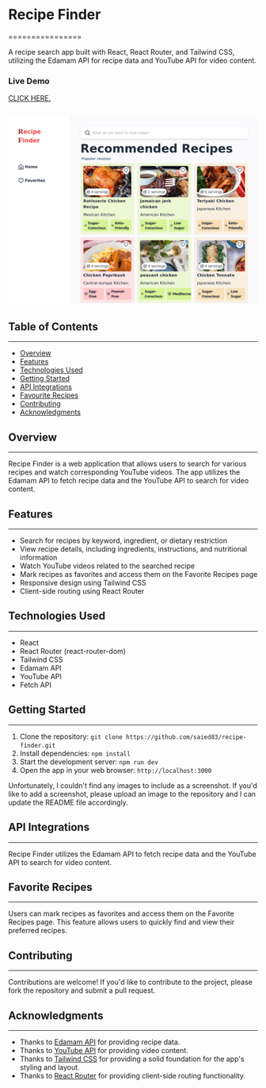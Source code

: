 # Recipe Finder

================

A recipe search app built with React, React Router, and Tailwind CSS, utilizing the Edamam API for recipe data and YouTube API for video content.

### Live Demo

<a href="https://recipe-finder-saied83.vercel.app/">CLICK HERE.</a>

##

![](https://github.com/saied83/recipe-finder/blob/main/recipe-finder.png?raw=true)

## Table of Contents

---

- [Overview](#overview)
- [Features](#features)
- [Technologies Used](#technologies-used)
- [Getting Started](#getting-started)
- [API Integrations](#api-integrations)
- [Favourite Recipes](#favourite-recipes)
- [Contributing](#contributing)
- [Acknowledgments](#acknowledgments)

## Overview

---

Recipe Finder is a web application that allows users to search for various recipes and watch corresponding YouTube videos. The app utilizes the Edamam API to fetch recipe data and the YouTube API to search for video content.

## Features

---

- Search for recipes by keyword, ingredient, or dietary restriction
- View recipe details, including ingredients, instructions, and nutritional information
- Watch YouTube videos related to the searched recipe
- Mark recipes as favorites and access them on the Favorite Recipes page
- Responsive design using Tailwind CSS
- Client-side routing using React Router

## Technologies Used

---

- React
- React Router (react-router-dom)
- Tailwind CSS
- Edamam API
- YouTube API
- Fetch API

## Getting Started

---

1. Clone the repository: `git clone https://github.com/saied83/recipe-finder.git`
2. Install dependencies: `npm install`
3. Start the development server: `npm run dev`
4. Open the app in your web browser: `http://localhost:3000`

Unfortunately, I couldn't find any images to include as a screenshot. If you'd like to add a screenshot, please upload an image to the repository and I can update the README file accordingly.

## API Integrations

---

Recipe Finder utilizes the Edamam API to fetch recipe data and the YouTube API to search for video content.

## Favorite Recipes

---

Users can mark recipes as favorites and access them on the Favorite Recipes page. This feature allows users to quickly find and view their preferred recipes.

## Contributing

---

Contributions are welcome! If you'd like to contribute to the project, please fork the repository and submit a pull request.

## Acknowledgments

---

- Thanks to [Edamam API](https://api.edamam.com/) for providing recipe data.
- Thanks to [YouTube API](https://developers.google.com/youtube/v3) for providing video content.
- Thanks to [Tailwind CSS](https://tailwindcss.com/) for providing a solid foundation for the app's styling and layout.
- Thanks to [React Router](https://reactrouter.com/) for providing client-side routing functionality.

